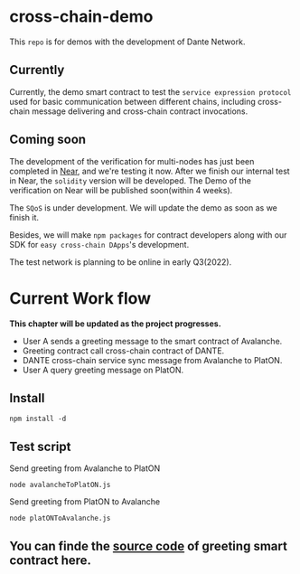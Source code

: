 # cross-chain-demo

This `repo` is for demos with the development of Dante Network. 

## Currently
Currently, the demo smart contract to test the `service expression protocol` used for basic communication between different chains, including cross-chain message delivering and cross-chain contract invocations. 

## Coming soon
The development of the verification for multi-nodes has just been completed in [Near](https://github.com/dantenetwork/Trustless_Bridge/tree/main/near), and we're testing it now. After we finish our internal test in Near, the `solidity` version will be developed. 
The Demo of the verification on Near will be published soon(within 4 weeks).

The `SQoS` is under development. We will update the demo as soon as we finish it.

Besides, we will make `npm packages` for contract developers along with our SDK for `easy cross-chain DApps`'s development.

The test network is planning to be online in early Q3(2022).

# Current Work flow

**This chapter will be updated as the project progresses.**

* User A sends a greeting message to the smart contract of Avalanche.
* Greeting contract call cross-chain contract of DANTE.
* DANTE cross-chain service sync message from Avalanche to PlatON.
* User A query greeting message on PlatON.


## Install
```
npm install -d
```

## Test script

Send greeting from Avalanche to PlatON
```
node avalancheToPlatON.js
```

Send greeting from PlatON to Avalanche
```
node platONToAvalanche.js
```

## You can finde the [source code](https://github.com/dantenetwork/dante-cross-chain/blob/main/avalanche/contracts/examples/Greetings.sol) of greeting smart contract here.